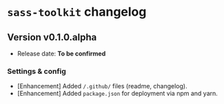 # `sass-toolkit` changelog

## Version v0.1.0.alpha

* Release date: **To be confirmed**

### Settings & config

* [Enhancement] Added `/.github/` files (readme, changelog).
* [Enhancement] Added `package.json` for deployment via npm and yarn.